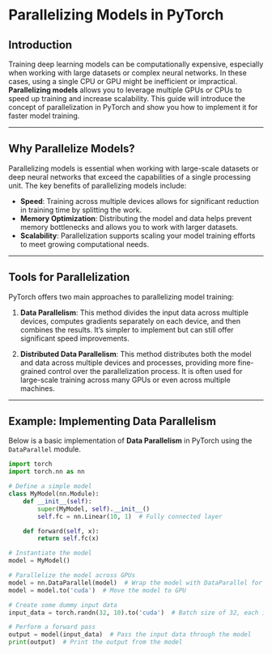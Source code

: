 # Parallelizing Models in PyTorch

## Introduction

Training deep learning models can be computationally expensive, especially when working with large datasets or complex neural networks. In these cases, using a single CPU or GPU might be inefficient or impractical. **Parallelizing models** allows you to leverage multiple GPUs or CPUs to speed up training and increase scalability. This guide will introduce the concept of parallelization in PyTorch and show you how to implement it for faster model training.

---

## Why Parallelize Models?

Parallelizing models is essential when working with large-scale datasets or deep neural networks that exceed the capabilities of a single processing unit. The key benefits of parallelizing models include:

- **Speed**: Training across multiple devices allows for significant reduction in training time by splitting the work.
- **Memory Optimization**: Distributing the model and data helps prevent memory bottlenecks and allows you to work with larger datasets.
- **Scalability**: Parallelization supports scaling your model training efforts to meet growing computational needs.

---

## Tools for Parallelization

PyTorch offers two main approaches to parallelizing model training:

1. **Data Parallelism**: This method divides the input data across multiple devices, computes gradients separately on each device, and then combines the results. It’s simpler to implement but can still offer significant speed improvements.
   
2. **Distributed Data Parallelism**: This method distributes both the model and data across multiple devices and processes, providing more fine-grained control over the parallelization process. It is often used for large-scale training across many GPUs or even across multiple machines.

---

## Example: Implementing Data Parallelism

Below is a basic implementation of **Data Parallelism** in PyTorch using the `DataParallel` module.

```python
import torch
import torch.nn as nn

# Define a simple model
class MyModel(nn.Module):
    def __init__(self):
        super(MyModel, self).__init__()
        self.fc = nn.Linear(10, 1)  # Fully connected layer

    def forward(self, x):
        return self.fc(x)

# Instantiate the model
model = MyModel()

# Parallelize the model across GPUs
model = nn.DataParallel(model)  # Wrap the model with DataParallel for multi-GPU support
model = model.to('cuda')  # Move the model to GPU

# Create some dummy input data
input_data = torch.randn(32, 10).to('cuda')  # Batch size of 32, each input has 10 features

# Perform a forward pass
output = model(input_data)  # Pass the input data through the model
print(output)  # Print the output from the model
